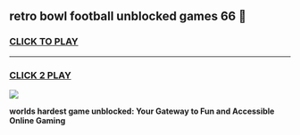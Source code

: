 
## retro bowl football unblocked games 66 👋
<h3>
<a href="https://premium.freeplayer.one?title=retro_bowl_football_unblocked_games_66&ref=13F">CLICK TO PLAY</a></h3>
<hr>

<h3>
<a href="https://premium.freeplayer.one?title=retro_bowl_football_unblocked_games_66&ref=13F">CLICK 2 PLAY</a>
  
</h3>

<a href="https://premium.freeplayer.one?title=retro_bowl_football_unblocked_games_66&ref=12F/"><img src="https://clearcache.store/games.png"></a>


**worlds hardest game unblocked: Your Gateway to Fun and Accessible Online Gaming**
